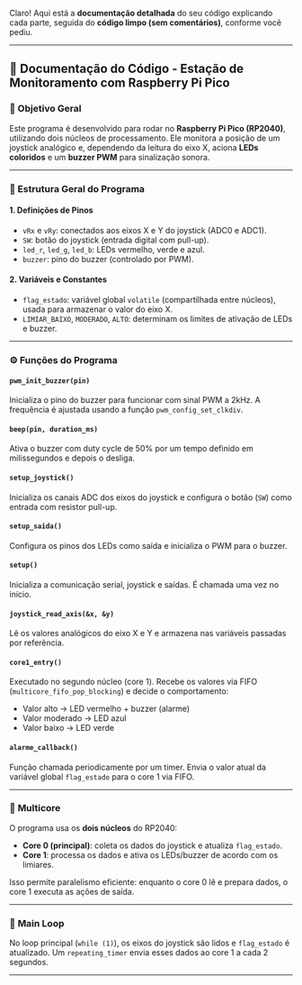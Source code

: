 Claro! Aqui está a **documentação detalhada** do seu código explicando cada parte, seguida do **código limpo (sem comentários)**, conforme você pediu.

---

## 📝 **Documentação do Código - Estação de Monitoramento com Raspberry Pi Pico**

### 🎯 Objetivo Geral
Este programa é desenvolvido para rodar no **Raspberry Pi Pico (RP2040)**, utilizando dois núcleos de processamento. Ele monitora a posição de um joystick analógico e, dependendo da leitura do eixo X, aciona **LEDs coloridos** e um **buzzer PWM** para sinalização sonora.

---

### 🧩 Estrutura Geral do Programa

#### 1. **Definições de Pinos**
- `vRx` e `vRy`: conectados aos eixos X e Y do joystick (ADC0 e ADC1).
- `SW`: botão do joystick (entrada digital com pull-up).
- `led_r`, `led_g`, `led_b`: LEDs vermelho, verde e azul.
- `buzzer`: pino do buzzer (controlado por PWM).

#### 2. **Variáveis e Constantes**
- `flag_estado`: variável global `volatile` (compartilhada entre núcleos), usada para armazenar o valor do eixo X.
- `LIMIAR_BAIXO`, `MODERADO`, `ALTO`: determinam os limites de ativação de LEDs e buzzer.

---

### ⚙️ **Funções do Programa**

#### `pwm_init_buzzer(pin)`
Inicializa o pino do buzzer para funcionar com sinal PWM a 2kHz. A frequência é ajustada usando a função `pwm_config_set_clkdiv`.

#### `beep(pin, duration_ms)`
Ativa o buzzer com duty cycle de 50% por um tempo definido em milissegundos e depois o desliga.

#### `setup_joystick()`
Inicializa os canais ADC dos eixos do joystick e configura o botão (`SW`) como entrada com resistor pull-up.

#### `setup_saida()`
Configura os pinos dos LEDs como saída e inicializa o PWM para o buzzer.

#### `setup()`
Inicializa a comunicação serial, joystick e saídas. É chamada uma vez no início.

#### `joystick_read_axis(&x, &y)`
Lê os valores analógicos do eixo X e Y e armazena nas variáveis passadas por referência.

#### `core1_entry()`
Executado no segundo núcleo (core 1). Recebe os valores via FIFO (`multicore_fifo_pop_blocking`) e decide o comportamento:
- Valor alto → LED vermelho + buzzer (alarme)
- Valor moderado → LED azul
- Valor baixo → LED verde

#### `alarme_callback()`
Função chamada periodicamente por um timer. Envia o valor atual da variável global `flag_estado` para o core 1 via FIFO.

---

### 🧠 **Multicore**
O programa usa os **dois núcleos** do RP2040:
- **Core 0 (principal)**: coleta os dados do joystick e atualiza `flag_estado`.
- **Core 1**: processa os dados e ativa os LEDs/buzzer de acordo com os limiares.

Isso permite paralelismo eficiente: enquanto o core 0 lê e prepara dados, o core 1 executa as ações de saída.

---

### 🔁 **Main Loop**
No loop principal (`while (1)`), os eixos do joystick são lidos e `flag_estado` é atualizado. Um `repeating_timer` envia esses dados ao core 1 a cada 2 segundos.

---
